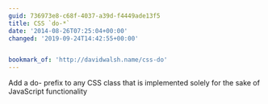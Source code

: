 ```yaml
---
guid: 736973e8-c68f-4037-a39d-f4449ade13f5
title: CSS `do-*`
date: '2014-08-26T07:25:04+00:00'
changed: '2019-09-24T14:42:55+00:00'


bookmark_of: 'http://davidwalsh.name/css-do'
---
```



Add a do- prefix to any CSS class that is implemented solely for the sake of JavaScript functionality
